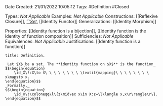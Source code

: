 <br />
<br />

Date Created: 21/01/2022 10:05:12
Tags: #Definition #Closed 

Types: _Not Applicable_
Examples: _Not Applicable_ 
Constructions: [[Reflexive Closure]], [$\cat{Set}$](Category%20of%20Sets.md), [[Identity Functor]]
Generalizations: [[Identity Morphism]]

Properties: [[Identity function is a bijection]], [[Identity function is the identity of function composition]]
Sufficiencies: _Not Applicable_
Equivalences: _Not Applicable_
Justifications: [[Identity function is a function]]

``` ad-Definition
title: Definition.

_Let $X$ be a set. The **identity function on $X$** is the function_
$$\begin{equation}
    \id_X\!:X\to X\ \ \ \ \ \ \ \ \textit{mapping}\ \ \ \ \ \ \ \ x\mapsto x.
\end{equation}$$
_Formally,_
$$\begin{equation}
    \id_X\!\coloneqq\l\{z\mid\ex x\in X:z=\l\langle x,x\r\rangle\r\}.
\end{equation}$$

```

